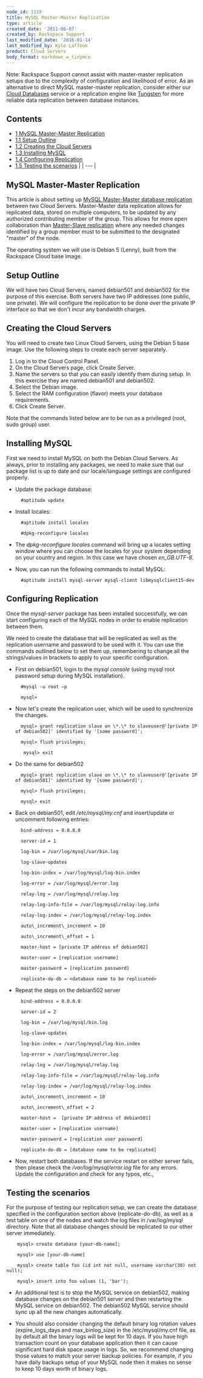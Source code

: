 ```yaml
---
node_id: 1119
title: MySQL Master-Master Replication
type: article
created_date: '2011-06-07'
created_by: Rackspace Support
last_modified_date: '2016-01-14'
last_modified_by: Kyle Laffoon
product: Cloud Servers
body_format: markdown_w_tinymce
---
```


Note: Rackspace Support cannot assist with master-master replication setups due to the complexity of configuration and likelihood of error.  As an alternative to direct MySQL master-master replication, consider either our [Cloud Databases](http://www.rackspace.com/cloud/databases/) service or a replication engine like [Tungsten](https://code.google.com/p/tungsten-replicator/) for more reliable data replication between database instances.

## Contents

-  [1 MySQL Master-Master Replication](/howto/mysql-master-master-replication)
  -  [1.1 Setup Outline](/howto/mysql-master-master-replication)
  -  [1.2 Creating the Cloud Servers](/howto/mysql-master-master-replication)
  -  [1.3 Installing MySQL](/howto/mysql-master-master-replication)
  -  [1.4 Configuring Replication](/howto/mysql-master-master-replication)
  -  [1.5 Testing the scenarios](/howto/mysql-master-master-replication)
 |
| --- |

## MySQL Master-Master Replication

This article is about setting up [MySQL Master-Master database replication](http://dev.mysql.com/doc/refman/5.6/en/mysql-cluster-replication-multi-master.html) between two Cloud Servers. Master-Master data replication allows for replicated data, stored on multiple computers, to be updated by any authorized contributing member of the group. This allows for more open collaboration than [Master-Slave replication](/howto/set-up-mysql-master-slave-replication) where any needed changes identified by a group member must to be submitted to the designated "master" of the node.

The operating system we will use is Debian 5 (Lenny), built from the Rackspace Cloud base image.

## Setup Outline

We will have two Cloud Servers, named debian501 and debian502 for the purpose of this exercise. Both servers have two IP addresses (one public, one private). We will configure the replication to be done over the private IP interface so that we don't incur any bandwidth charges.

## Creating the Cloud Servers

You will need to create two Linux Cloud Servers, using the Debian 5 base image. Use the following steps to create each server separately.

1. Log in to the Cloud Control Panel.
2. On the Cloud Servers page, click Create Server.
3. Name the servers so that you can easily identify them during setup. In this exercise they are named debian501 and debian502.
4. Select the Debian image.
5. Select the RAM configuration (flavor) meets your database requirements.
6. Click Create Server.

Note that the commands listed below are to be run as a privileged (root, sudo group) user.

## Installing MySQL

First we need to install MySQL on both the Debian Cloud Servers. As always, prior to installing any packages, we need to make sure that our package list is up to date and our locale/language settings are configured properly.

- Update the package database:

        #aptitude update

- Install locales:

        #aptitude install locales

        #dpkg-reconfigure locales

- The _dpkg-reconfigure locales_ command will bring up a locales setting window where you can choose the locales for your system depending on your country and region. In this case we have chosen _en\_GB.UTF-8_.

- Now, you can run the following commands to install MySQL:

        #aptitude install mysql-server mysql-client libmysqlclient15-dev

## Configuring Replication

Once the _mysql-server_ package has been installed successfully, we can start configuring each of the MySQL nodes in order to enable replication between them.

We need to create the database that will be replicated as well as the replication username and password to be used with it. You can use the commands outlined below to set them up, remembering to change all the strings/values in brackets to apply to your specific configuration.

- First on debian501, login to the _mysql console_ (using mysql root password setup during MySQL installation).

        #mysql -u root –p

        mysql>

- Now let's create the replication user, which will be used to synchronize the changes.

        mysql> grant replication slave on \*.\* to slaveuser@'[private IP of debian502]' identified by '[some password]';

        mysql> flush privileges;

         mysql> exit

- Do the same for debian502

        mysql> grant replication slave on \*.\* to slaveuser@'[private IP of debian501]' identified by '[some password]';

        mysql> flush privileges;

        mysql> exit

- Back on debian501, edit _/etc/mysql/my.cnf_ and insert/update or uncomment following entries:

        bind-address = 0.0.0.0

        server-id = 1

        log-bin = /var/log/mysql/var/bin.log

        log-slave-updates

        log-bin-index = /var/log/mysql/log-bin.index

        log-error = /var/log/mysql/error.log

        relay-log = /var/log/mysql/relay.log

        relay-log-info-file = /var/log/mysql/relay-log.info

        relay-log-index = /var/log/mysql/relay-log.index

        auto\_increment\_increment = 10

        auto\_increment\_offset = 1

        master-host = [private IP address of debian502]

        master-user = [replication username]

        master-password = [replication password]

        replicate-do-db = <database name to be replicated>

- Repeat the steps on the debian502 server

        bind-address = 0.0.0.0

        server-id = 2

        log-bin = /var/log/mysql/bin.log

        log-slave-updates

        log-bin-index = /var/log/mysql/log-bin.index

        log-error = /var/log/mysql/error.log

        relay-log = /var/log/mysql/relay.log

        relay-log-info-file = /var/log/mysql/relay-log.info

        relay-log-index = /var/log/mysql/relay-log.index

        auto\_increment\_increment = 10

        auto\_increment\_offset = 2

        master-host =  [private IP address of debian501]

        master-user = [replication username]

        master-password = [replication user password]

        replicate-do-db = [database name to be replicated]

- Now, restart both databases. If the service restart on either server fails, then please check the _/var/log/mysql/error.log_ file for any errors. Update the configuration and check for any typos, etc.,

## Testing the scenarios

For the purpose of testing our replication setup, we can create the database specified in the configuration section above (replicate-do-db), as well as a test table on one of the nodes and watch the log files in /var/log/mysql directory. Note that all database changes should be replicated to our other server immediately.

        mysql> create database [your-db-name];

        mysql> use [your-db-name]

        mysql> create table foo (id int not null, username varchar(30) not null);

        mysql> insert into foo values (1, 'bar');

- An additional test is to stop the MySQL service on debian502, making database changes on the debian501 server and then restarting the MySQL service on debian502. The debian502 MySQL service should sync up all the new changes automatically.

- You should also consider changing the default binary log rotation values (expire\_logs\_days and max\_binlog\_size) in the /etc/mysql/my.cnf file, as by default all the binary logs will be kept for 10 days. If you have high transaction count on your database application then it can cause significant hard disk space usage in logs. So, we recommend changing those values to match your server backup policies. For example, if you have daily backups setup of your MySQL node then it makes no sense to keep 10 days worth of binary logs.
